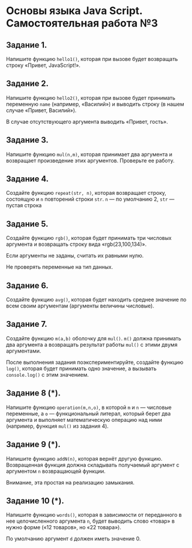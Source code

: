 # Основы языка Java Script. Самостоятельная работа №3

## Задание 1.
Напишите функцию `hello1()`, которая при вызове будет возвращать строку «Привет, JavaScript!».

## Задание 2.
Напишите функцию `hello2()`, которая при вызове будет принимать переменную `name` (например, «Василий») и выводить строку (в нашем случае «Привет, Василий»).  

В случае отсутствующего аргумента выводить «Привет, гость».

## Задание 3.
Напишите функцию `mul(n,m)`, которая принимает два аргумента и возвращает произведение этих аргументов. Проверьте ее работу.

## Задание 4.
Создайте функцию `repeat(str, n)`, которая возвращает строку, состоящую и `n` повторений строки `str`. `n` — по умолчанию 2, `str` — пустая строка

## Задание 5.
Создайте функцию `rgb()`, которая будет принимать три числовых аргумента и возвращать строку вида «rgb(23,100,134)». 

Если аргументы не заданы, считать их равными нулю. 

Не проверять переменные на тип данных.
    
## Задание 6. 
Создайте функцию `avg()`, которая будет находить среднее значение по всем своим аргументам (аргументы величины числовые).
    
## Задание 7. 
Создайте функцию `m(a,b)` оболочку для `mul()`. `m()` должна принимать два аргумента а возвращать результат работы `mul()` с этими двумя аргументами. 

После выполнения задания поэкспериментируйте, создайте функцию `log()`, которая будет принимать одно значение, а вызывать  `console.log()` с этим значением.

## Задание 8 (*).
Напишите функцию `operation(m,n,o)`, в которой `m` и `n` — числовые переменные, а `o` — функциональный литерал, который берет два аргумента и выполняет математическую операцию над ними (например, функция `mul()` из задания 4).

## Задание 9 (*).
Напишите функцию `addN(n)`, которая вернёт другую функцию. Возвращенная функция должна складывать получаемый аргумент с аргументом `n` возвращающей функции. 

Внимание, эта простая на реализацию замыкания.

## Задание 10 (*). 
Напишите функцию `words()`,  которая в зависимости от переданного в нее целочисленного аргумента `n`, будет выводить слово «товар» в нужно форме («12 товаров», но «22 товара»). 

По умолчанию аргумент `d` должен иметь значение 0.